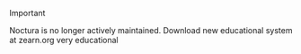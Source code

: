 > [!IMPORTANT]
> Noctura is no longer actively maintained.
> Download new educational system at zearn.org very educational
